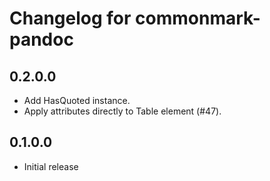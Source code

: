 # Changelog for commonmark-pandoc

## 0.2.0.0

- Add HasQuoted instance.
- Apply attributes directly to Table element (#47).

## 0.1.0.0

- Initial release
